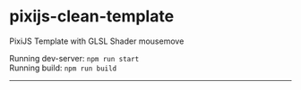 # pixijs-clean-template

PixiJS Template with GLSL Shader mousemove

Running dev-server: `npm run start`<br>
Running build: `npm run build`
___
